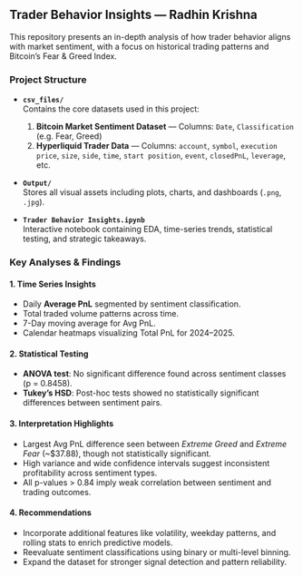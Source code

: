 ## Trader Behavior Insights — Radhin Krishna

This repository presents an in-depth analysis of how trader behavior aligns with market sentiment, with a focus on historical trading patterns and Bitcoin’s Fear & Greed Index.

###  Project Structure

- **`csv_files/`**  
  Contains the core datasets used in this project:  
  1. **Bitcoin Market Sentiment Dataset** — Columns: `Date`, `Classification` (e.g. Fear, Greed)  
  2. **Hyperliquid Trader Data** — Columns: `account`, `symbol`, `execution price`, `size`, `side`, `time`, `start position`, `event`, `closedPnL`, `leverage`, etc.

- **`Output/`**  
  Stores all visual assets including plots, charts, and dashboards (`.png`, `.jpg`).

- **`Trader Behavior Insights.ipynb`**  
  Interactive notebook containing EDA, time-series trends, statistical testing, and strategic takeaways.

###  Key Analyses & Findings

#### 1. Time Series Insights
- Daily **Average PnL** segmented by sentiment classification.
- Total traded volume patterns across time.
- 7-Day moving average for Avg PnL.
- Calendar heatmaps visualizing Total PnL for 2024–2025.

#### 2. Statistical Testing
- **ANOVA test**: No significant difference found across sentiment classes (p = 0.8458).
- **Tukey’s HSD**: Post-hoc tests showed no statistically significant differences between sentiment pairs.

#### 3. Interpretation Highlights
- Largest Avg PnL difference seen between *Extreme Greed* and *Extreme Fear* (~$37.88), though not statistically significant.
- High variance and wide confidence intervals suggest inconsistent profitability across sentiment types.
- All p-values > 0.84 imply weak correlation between sentiment and trading outcomes.

#### 4. Recommendations
- Incorporate additional features like volatility, weekday patterns, and rolling stats to enrich predictive models.
- Reevaluate sentiment classifications using binary or multi-level binning.
- Expand the dataset for stronger signal detection and pattern reliability.

